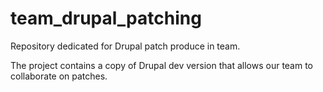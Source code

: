 # team_drupal_patching
Repository dedicated for Drupal patch produce in team.

The project contains a copy of Drupal dev version that allows our team to collaborate on patches.
